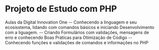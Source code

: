 # Projeto de Estudo com PHP
Aulas da Digital Innovation One
-- Conhecendo a linguagem e seu ecosisstema, lidando com comandos básicos e iniciando Desenvolvimento com a liguagem.
-- Criando Formulários com validações, mensagens de erro e conhecendo Boas Práticas para Otimização de Código
-- Conhecendo funções e validações de comandos e informações no PHP
